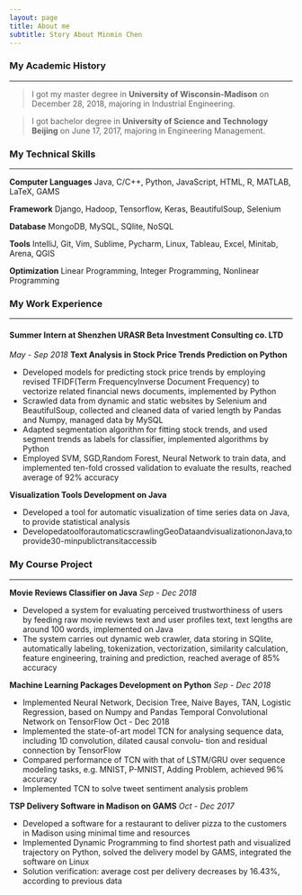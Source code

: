 ```yaml
---
layout: page
title: About me
subtitle: Story About Minmin Chen
---
```


### My Academic History
------
> I got my master degree in **University of Wisconsin-Madison** on December 28, 2018, majoring in Industrial Engineering.

> I got bachelor degree in **University of Science and Technology Beijing** on June 17, 2017, majoring in Engineering Management.

### My Technical Skills
------
**Computer Languages**    Java, C/C++, Python, JavaScript, HTML, R, MATLAB, LaTeX, GAMS

**Framework**    Django, Hadoop, Tensorflow, Keras, BeautifulSoup, Selenium

**Database**    MongoDB, MySQL, SQlite, NoSQL

**Tools**    IntelliJ, Git, Vim, Sublime, Pycharm, Linux, Tableau, Excel, Minitab, Arena, QGIS

**Optimization**    Linear Programming, Integer Programming, Nonlinear Programming

### My Work Experience
------
#### Summer Intern at Shenzhen URASR Beta Investment Consulting co. LTD 
*May - Sep 2018*
**Text Analysis in Stock Price Trends Prediction on Python**
- Developed models for predicting stock price trends by employing revised TFIDF(Term FrequencyInverse Document Frequency) to vectorize related financial news documents, implemented by Python
- Scrawled data from dynamic and static websites by Selenium and BeautifulSoup, collected and cleaned data of varied length by Pandas and Numpy, managed data by MySQL
- Adapted segmentation algorithm for fitting stock trends, and used segment trends as labels for classifier, implemented algorithms by Python
- Employed SVM, SGD,Random Forest, Neural Network to train data, and implemented ten-fold crossed validation to evaluate the results, reached average of 92% accuracy

**Visualization Tools Development on Java**
- Developed a tool for automatic visualization of time series data on Java, to provide statistical analysis
- DevelopedatoolforautomaticscrawlingGeoDataandvisualizationonJava,toprovide30-minpublictransitaccessib

### My Course Project
------
**Movie Reviews Classifier on Java**
*Sep - Dec 2018*
- Developed a system for evaluating perceived trustworthiness of users by feeding raw movie reviews text and user profiles text, text lengths are around 100 words, implemented on Java
- The system carries out dynamic web crawler, data storing in SQlite, automatically labeling, tokenization, vectorization, similarity calculation, feature engineering, training and prediction, reached average of 85% accuracy

**Machine Learning Packages Development on Python**
*Sep - Dec 2018*
- Implemented Neural Network, Decision Tree, Naive Bayes, TAN, Logistic Regression, based on Numpy and Pandas
Temporal Convolutional Network on TensorFlow Oct - Dec 2018
- Implemented the state-of-art model TCN for analysing sequence data, including 1D convolution, dilated causal convolu-
tion and residual connection by TensorFlow
- Compared performance of TCN with that of LSTM/GRU over sequence modeling tasks, e.g. MNIST, P-MNIST, Adding
Problem, achieved 96% accuracy
- Implemented TCN to solve tweet sentiment analysis problem

**TSP Delivery Software in Madison on GAMS**
*Oct - Dec 2017*
- Developed a software for a restaurant to deliver pizza to the customers in Madison using minimal time and resources
- Implemented Dynamic Programming to find shortest path and visualized trajectory on Python, solved the delivery model
by GAMS, integrated the software on Linux
- Solution verification: average cost per delivery decreases by 16.43%, according to previous data
